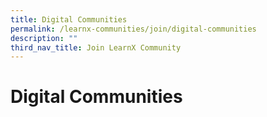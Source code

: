 ```yaml
---
title: Digital Communities
permalink: /learnx-communities/join/digital-communities
description: ""
third_nav_title: Join LearnX Community
---
```

# Digital Communities